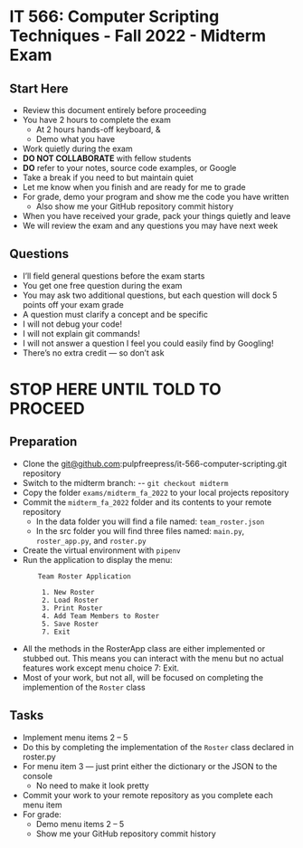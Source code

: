 # IT 566: Computer Scripting Techniques - Fall 2022 - Midterm Exam

## Start Here
- Review this document entirely before proceeding
- You have 2 hours to complete the exam
    - At 2 hours hands-off keyboard, &
    - Demo what you have
- Work quietly during the exam
- **DO NOT COLLABORATE** with fellow students 
- **DO** refer to your notes, source code examples, or Google
- Take a break if you need to but maintain quiet 
- Let me know when you finish and are ready for me to grade 
- For grade, demo your program and show me the code you have written
    - Also show me your GitHub repository commit history
- When you have received your grade, pack your things quietly and leave 
- We will review the exam and any questions you may have next week

## Questions
- I’ll field general questions before the exam starts
- You get one free question during the exam
- You may ask two additional questions, but each question will dock 5 points off your exam grade
- A question must clarify a concept and be specific
- I will not debug your code! 
- I will not explain git commands!
- I will not answer a question I feel you could easily find by Googling!
- There’s no extra credit — so don’t ask


# STOP HERE UNTIL TOLD TO PROCEED


## Preparation
- Clone the git@github.com:pulpfreepress/it-566-computer-scripting.git repository
- Switch to the midterm branch:
    -- `git checkout midterm`
- Copy the folder `exams/midterm_fa_2022` to your local projects repository
- Commit the `midterm_fa_2022` folder and its contents to your remote repository
    - In the data folder you will find a file named: `team_roster.json`
    - In the src folder you will find three files named: `main.py`, `roster_app.py`, and `roster.py`
- Create the virtual environment with `pipenv`
- Run the application to display the menu:
```
       Team Roster Application

		1. New Roster
		2. Load Roster
		3. Print Roster
		4. Add Team Members to Roster
		5. Save Roster
		7. Exit
```

- All the methods in the RosterApp class are either implemented or stubbed out. This means you can interact with the menu but no actual features work except menu choice 7: Exit.
- Most of your work, but not all, will be focused on completing the implemention of the `Roster` class

## Tasks
- Implement menu items 2 – 5
- Do this by completing the implementation of the `Roster` class declared in roster.py
- For menu item 3 — just print either the dictionary or the JSON to the console
    - No need to make it look pretty
- Commit your work to your remote repository as you complete each menu item
- For grade:
     - Demo menu items 2 – 5
     - Show me your GitHub repository commit history



